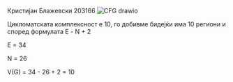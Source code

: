 Кристијан Блажевски 203166
![CFG drawio](https://github.com/user-attachments/assets/6172e727-d594-4f3e-8e8c-692185a814c1)

Цикломатската комплексност е 10, го добивме бидејќи има 10 региони и според формулата Е - N + 2

E = 34

N = 26

V(G) = 34 - 26 + 2 = 10
